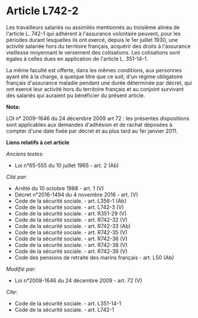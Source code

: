 # Article L742-2

Les travailleurs salariés ou assimilés mentionnés au troisième alinéa de l'article L. 742-1 qui adhèrent à l'assurance
volontaire peuvent, pour les périodes durant lesquelles ils ont exercé, depuis le 1er juillet 1930, une activité salariée
hors du territoire français, acquérir des droits à l'assurance vieillesse moyennant le versement des cotisations. Les
cotisations sont égales à celles dues en application de l'article L. 351-14-1. 

La même faculté est offerte, dans les mêmes conditions, aux personnes ayant été à la charge, à quelque titre que ce soit,
d'un régime obligatoire français d'assurance maladie pendant une durée déterminée par décret, qui ont exercé leur activité
hors du territoire français et au conjoint survivant des salariés qui auraient pu bénéficier du présent article.

**Nota:**

LOI n° 2009-1646 du 24 décembre 2009 art 72 : les présentes dispositions sont applicables aux demandes d'adhésion et de
rachat déposées à compter d'une date fixée par décret et au plus tard au 1er janvier 2011.

**Liens relatifs à cet article**

_Anciens textes_:

  - Loi n°65-555 du 10 juillet 1965 - art. 2 (Ab)

_Cité par_:

  - Arrêté du 10 octobre 1988 - art. 1 (V)
  - Décret n°2016-1494 du 4 novembre 2016 - art. (V)
  - Code de la sécurité sociale. - art. L356-1 (Ab)
  - Code de la sécurité sociale. - art. L742-3 (V)
  - Code de la sécurité sociale. - art. R351-29 (V)
  - Code de la sécurité sociale. - art. R742-32 (V)
  - Code de la sécurité sociale. - art. R742-33 (Ab)
  - Code de la sécurité sociale. - art. R742-35 (V)
  - Code de la sécurité sociale. - art. R742-36 (V)
  - Code de la sécurité sociale. - art. R742-38 (V)
  - Code de la sécurité sociale. - art. R742-39 (V)
  - Code des pensions de retraite des marins français  - art. L50 (Ab)

_Modifié par_:

  - Loi n°2009-1646 du 24 décembre 2009 - art. 72 (V)

_Cite_:

  - Code de la sécurité sociale. - art. L351-14-1
  - Code de la sécurité sociale. - art. L742-1
